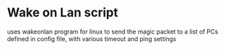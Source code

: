 # Wake on Lan script

uses wakeonlan program for linux to send the magic packet to a list of PCs defined in config file, with various timeout and ping settings